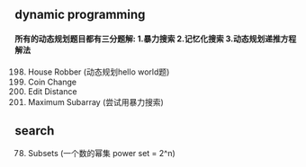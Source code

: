 ## dynamic programming

#### 所有的动态规划题目都有三分题解: 1.暴力搜索 2.记忆化搜索 3.动态规划递推方程解法

198. House Robber (动态规划hello world题)
322. Coin Change   
72. Edit Distance 
53. Maximum Subarray (尝试用暴力搜索)



## search
78. Subsets (一个数的幂集 power set = 2^n)

